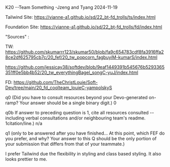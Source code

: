 
K20 --Team Something -Jzeng and Tyang
2024-11-19

Tailwind Site: https://vianne-a1.github.io/sd/22_bt-fd_trolls/ts/index.html

Foundation Site: https://vianne-a1.github.io/sd/22_bt-fd_trolls/fd/index.html


"Sources" :

TW:
https://github.com/skumarrr123/skumar50/blob/fa9c654783cdf8fa3916ffa28ce2df625795cb7c/20_fef/20_tw_popcorn_fagbuyiM-kumarS/index.html

https://github.com/jessicay38/softdev/blob/9eaf1449391b545676b5293365351ff0e5bb4b52/20_tw_everythingBagel_songC-yuJ/index.html

FD:
https://github.com/TheChristLouie/Soft-Dev/tree/main/20_fd_coolteam_louieC-yampolskyS

q0 (Did you have to consult resources beyond your Devo-generated on-ramp? Your answer should be a single binary digit.)
0

q0b If answer to preceding question is 1, cite all resources consulted -- including verbal consultations and/or neighbouring team's readme. 1citation/line.)
n/a

q1 (only to be answered after you have finished... At this point, which FEF do you prefer, and why? Your answer to this Q should be the only portion of your submission that differs from that of your teammate.)

I prefer Tailwind due the flexibility in styling and class based styling. It also looks prettier to me.
